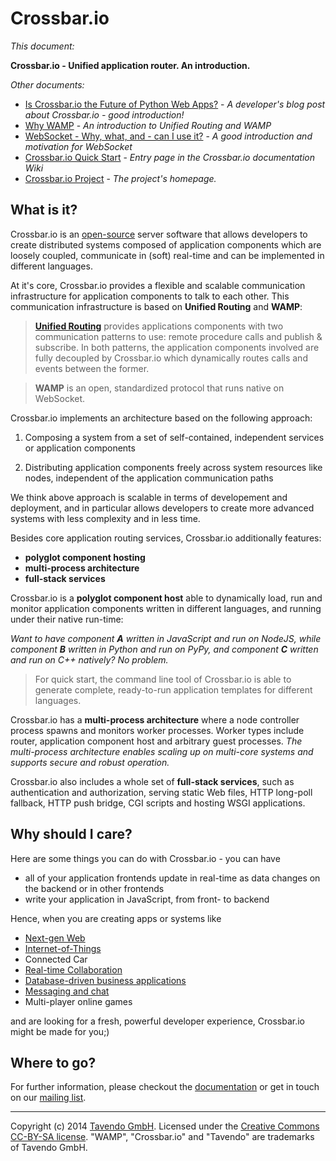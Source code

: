 # Crossbar.io

*This document:*

**Crossbar.io - Unified application router. An introduction.**


*Other documents:*

* [Is Crossbar.io the Future of Python Web Apps?](http://tavendo.com/blog/post/is-crossbar-the-future-of-python-web-apps/) - *A developer's blog post about Crossbar.io - good introduction!*
* [Why WAMP](http://wamp.ws/why/) - *An introduction to Unified Routing and WAMP*
* [WebSocket - Why, what, and - can I use it?](http://tavendo.com/blog/post/websocket-why-what-can-i-use-it/) - *A good introduction and motivation for WebSocket*
* [Crossbar.io Quick Start](https://github.com/crossbario/crossbar/wiki#quick-start) - *Entry page in the Crossbar.io documentation Wiki*
* [Crossbar.io Project](https://github.com/crossbario/crossbar/wiki#quick-start) - *The project's homepage.*

## What is it?

Crossbar.io is an [open-source](https://github.com/crossbario/crossbar/blob/master/crossbar/LICENSE) server software that allows developers to create distributed systems composed of application components which are loosely coupled, communicate in (soft) real-time and can be implemented in different languages.

At it's core, Crossbar.io provides a flexible and scalable communication infrastructure for application components to talk to each other. This communication infrastructure is based on **Unified Routing** and **WAMP**:

>[**Unified Routing**](http://wamp.ws/why/#unified_routing) provides applications components with two communication patterns to use: remote procedure calls and publish & subscribe. In both patterns, the application components involved are fully decoupled by Crossbar.io which dynamically routes calls and events between the former.

>**WAMP** is an open, standardized protocol that runs native on WebSocket.

Crossbar.io implements an architecture based on the following approach:

1. Composing a system from a set of self-contained, independent services or application components

2. Distributing application components freely across system resources like nodes, independent of the application communication paths

We think above approach is scalable in terms of developement and deployment, and in particular allows developers to create more advanced systems with less complexity and in less time.

Besides core application routing services, Crossbar.io additionally features:

 * **polyglot component hosting**
 * **multi-process architecture**
 * **full-stack services**

Crossbar.io is a **polyglot component host** able to dynamically load, run and monitor application components written in different languages, and running under their native run-time:

*Want to have component **A** written in JavaScript and run on NodeJS, while component **B** written in Python and run on PyPy, and component **C** written and run on C++ natively? No problem.*

>For quick start, the command line tool of Crossbar.io is able to generate complete, ready-to-run application templates for different languages.

Crossbar.io has a **multi-process architecture** where a node controller process spawns and monitors worker processes. Worker types include router, application component host and arbitrary guest processes. *The multi-process architecture enables scaling up on multi-core systems and supports secure and robust operation.*

Crossbar.io also includes a whole set of **full-stack services**, such as authentication and authorization, serving static Web files, HTTP long-poll fallback, HTTP push bridge, CGI scripts and hosting WSGI applications.

<!--
*Unified Routing* 


instrastructure
unified routing


Application components talk to each other over [WAMP](http://wamp.ws) - an open communication protocol that runs native on the Web (via [WebSocket](http://tavendo.com/blog/post/websocket-why-what-can-i-use-it/)) and *unifies two simple, yet powerful messaging patterns in one protocol*:

* calling remote procedures (*Remote Procedure Calls*) and
* publishing events (*Publish & Subscribe*)

At it's core, what Crossbar.io provides is the **dynamic routing of calls and events between application components**. In a robust, secure and scalable way. And application components can be deployed to and span multiple systems.

Finally, Crossbar.io is *polyglot*, which means application components can be written in [different languages](http://wamp.ws/implementations/), e.g. [Python](http://autobahn.ws/python), [JavaScript](http://autobahn.ws/js) or [C++](http://autobahn.ws/cpp). Not only that, but each application component can run under it's *native* run-time system!

We think Crossbar.io is a big step forward, bringing **more power** and **less complexity** to developers.
-->

## Why should I care?

Here are some things you can do with Crossbar.io - you can have

* all of your application frontends update in real-time as data changes on the backend or in other frontends
* write your application in JavaScript, from front- to backend

Hence, when you are creating apps or systems like

* [Next-gen Web](https://demo.crossbar.io/)
* [Internet-of-Things](http://tavendo.com/blog/post/arduino-yun-with-autobahn/)
* Connected Car
* [Real-time Collaboration](http://showroomdummy.com/)
* [Database-driven business applications](http://www.record-evolution.com/)
* [Messaging and chat](https://demo.crossbar.io/clandeck/)
* Multi-player online games

and are looking for a fresh, powerful developer experience, Crossbar.io might be made for you;)


## Where to go?

For further information, please checkout the [documentation](https://github.com/crossbario/crossbar/wiki) or get in touch on our [mailing list](https://groups.google.com/forum/#!forum/autobahnws).

----------

Copyright (c) 2014 [Tavendo GmbH](http://www.tavendo.com). Licensed under the [Creative Commons CC-BY-SA license](http://creativecommons.org/licenses/by-sa/3.0/). "WAMP", "Crossbar.io" and "Tavendo" are trademarks of Tavendo GmbH.